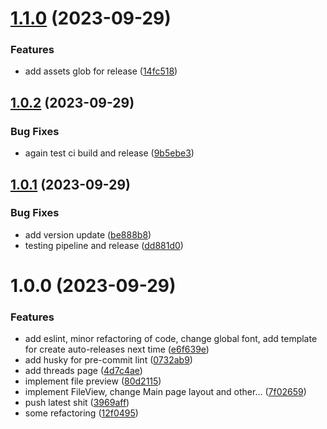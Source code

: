 # [1.1.0](https://github.com/d0kur0/webm-desktop/compare/v1.0.2...v1.1.0) (2023-09-29)


### Features

* add assets glob for release ([14fc518](https://github.com/d0kur0/webm-desktop/commit/14fc518b9bb531635f56adcfc616101219a4190c))

## [1.0.2](https://github.com/d0kur0/webm-desktop/compare/v1.0.1...v1.0.2) (2023-09-29)


### Bug Fixes

* again test ci build and release ([9b5ebe3](https://github.com/d0kur0/webm-desktop/commit/9b5ebe35801ab867345bf134f41d3352c99d4806))

## [1.0.1](https://github.com/d0kur0/webm-desktop/compare/v1.0.0...v1.0.1) (2023-09-29)


### Bug Fixes

* add version update ([be888b8](https://github.com/d0kur0/webm-desktop/commit/be888b897675adaea5db24a748b8f566b3ae8522))
* testing pipeline and release ([dd881d0](https://github.com/d0kur0/webm-desktop/commit/dd881d061077cb72c3e97a49145e4a292ec498bc))

# 1.0.0 (2023-09-29)


### Features

* add eslint, minor refactoring of code, change global font, add template for create auto-releases next time ([e6f639e](https://github.com/d0kur0/webm-desktop/commit/e6f639ed01683e77d1cfcac192b8d6aea162256f))
* add husky for pre-commit lint ([0732ab9](https://github.com/d0kur0/webm-desktop/commit/0732ab99087d192f34034bc31d06fb47d81717df))
* add threads page ([4d7c4ae](https://github.com/d0kur0/webm-desktop/commit/4d7c4aeb611b82b1cdc87ace768a1aec0a81119e))
* implement file preview ([80d2115](https://github.com/d0kur0/webm-desktop/commit/80d2115503c78a4d9925b4064f48e702fec66a7e))
* implement FileView, change Main page layout and other... ([7f02659](https://github.com/d0kur0/webm-desktop/commit/7f02659cd0d58ec8c1bb7d3b19e3f963c28e74d2))
* push latest shit ([3969aff](https://github.com/d0kur0/webm-desktop/commit/3969aff7c699767a27efa6e18205c21a4e7750ad))
* some refactoring ([12f0495](https://github.com/d0kur0/webm-desktop/commit/12f04953e95ca1583565df1d8a77c7768256116d))
